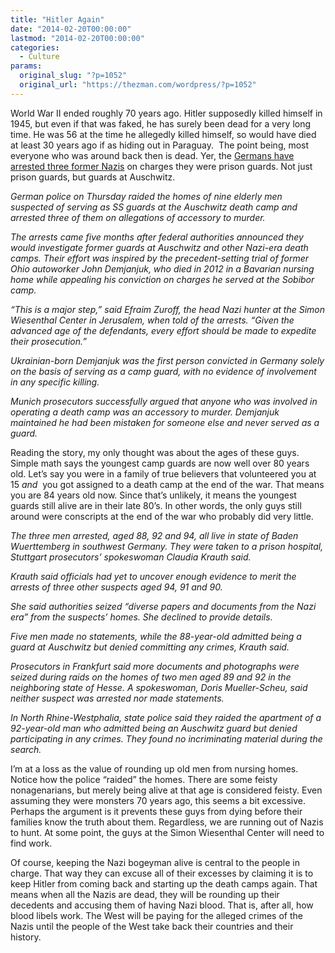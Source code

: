 ```yaml
---
title: "Hitler Again"
date: "2014-02-20T00:00:00"
lastmod: "2014-02-20T00:00:00"
categories:
  - Culture
params:
  original_slug: "?p=1052"
  original_url: "https://thezman.com/wordpress/?p=1052"
---
```


World War II ended roughly 70 years ago. Hitler supposedly killed
himself in 1945, but even if that was faked, he has surely been dead for
a very long time. He was 56 at the time he allegedly killed himself, so
would have died at least 30 years ago if as hiding out in Paraguay.  The
point being, most everyone who was around back then is dead. Yer, the <a
href="http://hosted.ap.org/dynamic/stories/E/EU_GERMANY_AUSCHWITZ_INVESTIGATIONS?SITE=AP&amp;SECTION=HOME&amp;TEMPLATE=DEFAULT&amp;CTIME=2014-02-20-07-01-57"
rel="noopener noreferrer" target="_blank">Germans have arrested three
former Nazis</a> on charges they were prison guards. Not just prison
guards, but guards at Auschwitz.

*German police on Thursday raided the homes of nine elderly men
suspected of serving as SS guards at the Auschwitz death camp and
arrested three of them on allegations of accessory to murder.*

*The arrests came five months after federal authorities announced they
would investigate former guards at Auschwitz and other Nazi-era death
camps. Their effort was inspired by the precedent-setting trial of
former Ohio autoworker John Demjanjuk, who died in 2012 in a Bavarian
nursing home while appealing his conviction on charges he served at the
Sobibor camp.*

*“This is a major step,” said Efraim Zuroff, the head Nazi hunter at the
Simon Wiesenthal Center in Jerusalem, when told of the arrests. “Given
the advanced age of the defendants, every effort should be made to
expedite their prosecution.”*

*Ukrainian-born Demjanjuk was the first person convicted in Germany
solely on the basis of serving as a camp guard, with no evidence of
involvement in any specific killing.*

*Munich prosecutors successfully argued that anyone who was involved in
operating a death camp was an accessory to murder. Demjanjuk maintained
he had been mistaken for someone else and never served as a guard.*

Reading the story, my only thought was about the ages of these guys.
Simple math says the youngest camp guards are now well over 80 years
old. Let’s say you were in a family of true believers that volunteered
you at 15 *and*  you got assigned to a death camp at the end of the war.
That means you are 84 years old now. Since that’s unlikely, it means the
youngest guards still alive are in their late 80’s. In other words, the
only guys still around were conscripts at the end of the war who
probably did very little.

*The three men arrested, aged 88, 92 and 94, all live in state of Baden
Wuerttemberg in southwest Germany. They were taken to a prison hospital,
Stuttgart prosecutors’ spokeswoman Claudia Krauth said.*

*Krauth said officials had yet to uncover enough evidence to merit the
arrests of three other suspects aged 94, 91 and 90.*

*She said authorities seized “diverse papers and documents from the Nazi
era” from the suspects’ homes. She declined to provide details.*

*Five men made no statements, while the 88-year-old admitted being a
guard at Auschwitz but denied committing any crimes, Krauth said.*

*Prosecutors in Frankfurt said more documents and photographs were
seized during raids on the homes of two men aged 89 and 92 in the
neighboring state of Hesse. A spokeswoman, Doris Mueller-Scheu, said
neither suspect was arrested nor made statements.*

*In North Rhine-Westphalia, state police said they raided the apartment
of a 92-year-old man who admitted being an Auschwitz guard but denied
participating in any crimes. They found no incriminating material during
the search.*

I’m at a loss as the value of rounding up old men from nursing homes.
Notice how the police “raided” the homes. There are some feisty
nonagenarians, but merely being alive at that age is considered feisty.
Even assuming they were monsters 70 years ago, this seems a bit
excessive. Perhaps the argument is it prevents these guys from dying
before their families know the truth about them. Regardless, we are
running out of Nazis to hunt. At some point, the guys at the Simon
Wiesenthal Center will need to find work.

Of course, keeping the Nazi bogeyman alive is central to the people in
charge. That way they can excuse all of their excesses by claiming it is
to keep Hitler from coming back and starting up the death camps again.
That means when all the Nazis are dead, they will be rounding up their
decedents and accusing them of having Nazi blood. That is, after all,
how blood libels work. The West will be paying for the alleged crimes of
the Nazis until the people of the West take back their countries and
their history.
